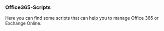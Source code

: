 ### Office365-Scripts

Here you can find some scripts that can help you to manage Office 365 or Exchange Online. 

